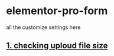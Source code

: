 # elementor-pro-form
all the customize settings here

## [1. checking uploud file size](./checking-upload-file-size.js )
